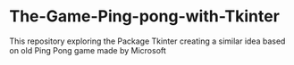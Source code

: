 # The-Game-Ping-pong-with-Tkinter
This repository exploring the Package Tkinter creating a similar idea based on old Ping Pong game made by Microsoft 
